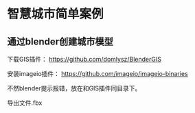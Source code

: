 # 智慧城市简单案例

## 通过blender创建城市模型

下载GIS插件：
https://github.com/domlysz/BlenderGIS

安装imageio插件：
https://github.com/imageio/imageio-binaries

不然blender提示报错，放在和GIS插件同目录下。

导出文件.fbx

